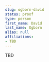 ```yaml
---
slug: ogborn-david
status: proof
type: person
first_name: David
last_name: Ogborn
alias: null
affiliations:
- TBD
---
```


TBD
